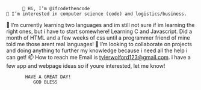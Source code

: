           👋 Hi, I’m @ifcodethencode
    👀 I’m interested in computer science (code) and logistics/business.
🌱 I’m currently learning two languages and im still not sure if im learning the right ones, but i have to start somewhere! Learning C and Javascript. Did a month of HTML and a few weeks of css until a programmer friend of mine told me those arent real languages!
💞️ I’m looking to collaborate on projects and doing anything to further my knowledge because i need all the help i can get!
📫 How to reach me  Email is tylerwolford123@gmail.com.
   i have a few app and webpage ideas so if youre interested, let me know!

           HAVE A GREAT DAY!
              GOD BLESS
<!---
ifcodethencode/ifcodethencode is a ✨ special ✨ repository because its `README.md` (this file) appears on your GitHub profile.
You can click the Preview link to take a look at your changes.
--->
